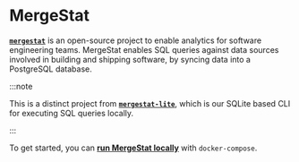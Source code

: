 # MergeStat

[**`mergestat`**](https://github.com/mergestat/mergestat) is an open-source project to enable analytics for software engineering teams.
MergeStat enables SQL queries against data sources involved in building and shipping software, by syncing data into a PostgreSQL database.

:::note

This is a distinct project from [**`mergestat-lite`**](https://github.com/mergestat/mergestat-lite), which is our SQLite based CLI for executing SQL queries locally.

:::

To get started, you can [**run MergeStat locally**](getting-started/running-locally/README.md) with `docker-compose`.

<!-- ![MergeStat illustration - logs](../../static/img/illustration-logs.png) -->

